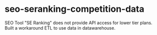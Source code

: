 # seo-seranking-competition-data
 SEO Tool "SE Ranking" does not provide API access for lower tier plans. Built a workaround ETL to use data in datawarehouse.
